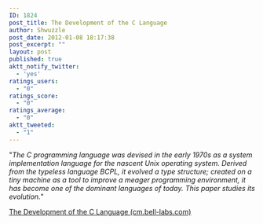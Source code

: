 ```yaml
---
ID: 1824
post_title: The Development of the C Language
author: Shwuzzle
post_date: 2012-01-08 18:17:38
post_excerpt: ""
layout: post
published: true
aktt_notify_twitter:
  - 'yes'
ratings_users:
  - "0"
ratings_score:
  - "0"
ratings_average:
  - "0"
aktt_tweeted:
  - "1"
---
```

"<em>The C programming language was devised in the early 1970s as a system implementation language for the nascent Unix operating system. Derived from the typeless language BCPL, it evolved a type structure; created on a tiny machine as a tool to improve a meager programming environment, it has become one of the dominant languages of today. This paper studies its evolution.</em>"

<a href="http://cm.bell-labs.com/cm/cs/who/dmr/chist.html">The Development of the C Language (cm.bell-labs.com)</a>

